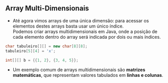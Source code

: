 ## Array Multi-Dimensionais

- Até agora vimos arrays de uma única dimensão: para acessar os elementos destes arrays basta usar um único índice.  
Podemos criar arrays multidimensionais em Java, onde a posição de cada elemento dentro do array será indicada por dois ou mais índices.

```java
char tabuleiro[][] = new char[8][8];
tabuleiro[5][4] = 'x';

int[][] b = {{1, 2}, {3, 4, 5}};

```

- Um exemplo comum de arrays multidimensionais são **matrizes matemáticas**, que representam valores tabulados em **linhas e colunas**.

